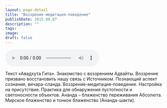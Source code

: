 ```yaml
---
layout: page-detail
title: "Воззрение-медитация-поведение"
publishDate: 2015.08.07
description: ""
tags:
image:
draft: false
---
```


<audio title="2015.08.07 - Воззрение-медитация-поведение.mp3" src="https://filer-api.advayta.org/v1.0/public/files/73943" controls=""></audio>

 Текст «Авадхута Гита». Знакомство с воззрением Адвайты. Воззрение призвано восстановить нашу связь с Источником. Познающий аспект сознания, вичара-спанда. Воззрение-медитация-поведение. Настройка на присутствие. Практика для обнаружения пустотности и светоносности объектов. Ананда – блаженство переживания Абсолюта. Мирское блаженство и тонкое блаженство (Ананда-шакти). 

  
